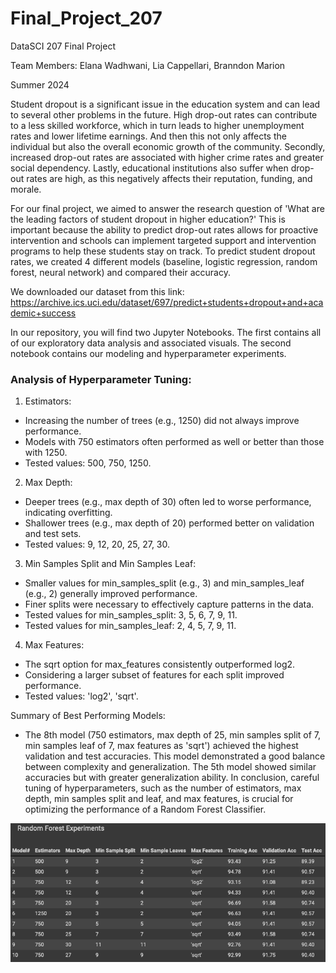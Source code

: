# Final_Project_207
DataSCI 207 Final Project

Team Members: Elana Wadhwani, Lia Cappellari, Branndon Marion

Summer 2024 

Student dropout is a significant issue in the education system and can lead to several other problems in the future. High drop-out rates can contribute to a less skilled workforce, which in turn leads to higher unemployment rates and lower lifetime earnings. And then this not only affects the individual but also the overall economic growth of the community.  Secondly, increased drop-out rates are associated with higher crime rates and greater social dependency. Lastly, educational institutions also suffer when drop-out rates are high, as this negatively affects their reputation, funding, and morale. 

For our final project, we aimed to answer the research question of 'What are the leading factors of student dropout in higher education?' This is important because the ability to predict drop-out rates allows for proactive intervention and schools can implement targeted support and intervention programs to help these students stay on track. To predict student dropout rates, we created 4 different models (baseline, logistic regression, random forest, neural network) and compared their accuracy. 

We downloaded our dataset from this link: https://archive.ics.uci.edu/dataset/697/predict+students+dropout+and+academic+success

In our repository, you will find two Jupyter Notebooks. The first contains all of our exploratory data analysis and associated visuals. The second notebook contains our modeling and hyperparameter experiments. 


### Analysis of Hyperparameter Tuning:

1. Estimators:
- Increasing the number of trees (e.g., 1250) did not always improve performance.
- Models with 750 estimators often performed as well or better than those with 1250.
- Tested values: 500, 750, 1250.
2. Max Depth:
- Deeper trees (e.g., max depth of 30) often led to worse performance, indicating overfitting.
- Shallower trees (e.g., max depth of 20) performed better on validation and test sets.
- Tested values: 9, 12, 20, 25, 27, 30.
3. Min Samples Split and Min Samples Leaf:
- Smaller values for min_samples_split (e.g., 3) and min_samples_leaf (e.g., 2) generally improved performance.
- Finer splits were necessary to effectively capture patterns in the data.
- Tested values for min_samples_split: 3, 5, 6, 7, 9, 11.
- Tested values for min_samples_leaf: 2, 4, 5, 7, 9, 11.
4. Max Features:
- The sqrt option for max_features consistently outperformed log2.
- Considering a larger subset of features for each split improved performance.
- Tested values: 'log2', 'sqrt'.

Summary of Best Performing Models:
- The 8th model (750 estimators, max depth of 25, min samples split of 7, min samples leaf of 7, max features as 'sqrt') achieved the highest validation and test accuracies.
This model demonstrated a good balance between complexity and generalization.
The 5th model showed similar accuracies but with greater generalization ability.
In conclusion, careful tuning of hyperparameters, such as the number of estimators, max depth, min samples split and leaf, and max features, is crucial for optimizing the performance of a Random Forest Classifier.

![My Image](https://github.com/ewadhwan/Final_Project_207/blob/main/RFC.experiments.png?raw=true)
